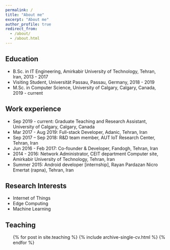 ```yaml
---
permalink: /
title: "About me"
excerpt: "About me"
author_profile: true
redirect_from: 
  - /about/
  - /about.html
---
```


Education
---
* B.Sc. in IT Engineering, Amirkabir University of Technology, Tehran, Iran, 2013 - 2017
* Visiting Student, Universität Passau, Passau, Germany, 2018 - 2019
* M.Sc. in Computer Science, University of Calgary, Calgary, Canada, 2019 - current

Work experience
---
* Sep 2019 - current: Graduate Teaching and Research Assistant, University of Calgary, Calgary, Canada 
* Mar 2017 - Aug 2019: Full-stack Developer, Adanic, Tehran, Iran
* Sep 2017 – Sep 2018: R&D team member, AUT IoT Research Center, Tehran, Iran
* Jun 2016 - Feb 2017: Co-founder & Developer, Fandogh, Tehran, Iran
* 2014 - 2016: Network Administrator, CEIT department Computer site, Amirkabir University of Technology, Tehran, Iran
* Summer 2015: Android developer [internship], Rayan Pardazan Nicro Emertat (rapna), Tehran, Iran
  
Research Interests
---
* Internet of Things
* Edge Computing
* Machine Learning

Teaching
---
  <ul>{% for post in site.teaching %}
    {% include archive-single-cv.html %}
  {% endfor %}</ul>
